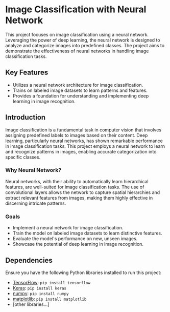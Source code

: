 # Image Classification with Neural Network

This project focuses on image classification using a neural network. Leveraging the power of deep learning, the neural network is designed to analyze and categorize images into predefined classes. The project aims to demonstrate the effectiveness of neural networks in handling image classification tasks.

## Key Features
- Utilizes a neural network architecture for image classification.
- Trains on labeled image datasets to learn patterns and features.
- Provides a foundation for understanding and implementing deep learning in image recognition.

## Introduction

Image classification is a fundamental task in computer vision that involves assigning predefined labels to images based on their content. Deep learning, particularly neural networks, has shown remarkable performance in image classification tasks. This project employs a neural network to learn and recognize patterns in images, enabling accurate categorization into specific classes.

### Why Neural Network?

Neural networks, with their ability to automatically learn hierarchical features, are well-suited for image classification tasks. The use of convolutional layers allows the network to capture spatial hierarchies and extract relevant features from images, making them highly effective in discerning intricate patterns.

### Goals

- Implement a neural network for image classification.
- Train the model on labeled image datasets to learn distinctive features.
- Evaluate the model's performance on new, unseen images.
- Showcase the potential of deep learning in image recognition.

## Dependencies

Ensure you have the following Python libraries installed to run this project:

- [TensorFlow](https://www.tensorflow.org/): `pip install tensorflow`
- [Keras](https://keras.io/): `pip install keras`
- [numpy](https://numpy.org/): `pip install numpy`
- [matplotlib](https://matplotlib.org/): `pip install matplotlib`
- [other libraries...]

